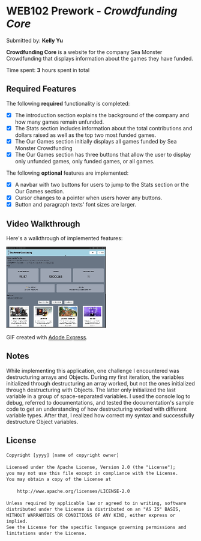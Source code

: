 # WEB102 Prework - *Crowdfunding Core*

Submitted by: **Kelly Yu**

**Crowdfunding Core** is a website for the company Sea Monster Crowdfunding that displays information about the games they have funded.

Time spent: **3** hours spent in total

## Required Features

The following **required** functionality is completed:

* [x] The introduction section explains the background of the company and how many games remain unfunded.
* [x] The Stats section includes information about the total contributions and dollars raised as well as the top two most funded games.
* [x] The Our Games section initially displays all games funded by Sea Monster Crowdfunding
* [x] The Our Games section has three buttons that allow the user to display only unfunded games, only funded games, or all games.

The following **optional** features are implemented:

* [x] A navbar with two buttons for users to jump to the Stats section or the Our Games section.
* [x] Cursor changes to a pointer when users hover any buttons.
* [x] Button and paragraph texts' font sizes are larger.

## Video Walkthrough

Here's a walkthrough of implemented features:

<img src='./Walkthrough.gif' title='Video Walkthrough' width='' alt='Video Walkthrough' />

GIF created with [Adode Express](https://www.adobe.com/express/).
<!-- Recommended tools:
[Kap](https://getkap.co/) for macOS
[ScreenToGif](https://www.screentogif.com/) for Windows
[peek](https://github.com/phw/peek) for Linux. -->

## Notes

While implementing this application, one challenge I encountered was destructuring arrays and Objects. During my first iteration, the variables initialized through destructuring an array worked, but not the ones initialized through destructuring with Objects. The latter only initialized the last variable in a group of space-separated variables. I used the console log to debug, referred to documentations, and tested the documentation's sample code to get an understanding of how destructuring worked with different variable types. After that, I realized how correct my syntax and successfully destructure Object variables.

## License

    Copyright [yyyy] [name of copyright owner]

    Licensed under the Apache License, Version 2.0 (the "License");
    you may not use this file except in compliance with the License.
    You may obtain a copy of the License at

        http://www.apache.org/licenses/LICENSE-2.0

    Unless required by applicable law or agreed to in writing, software
    distributed under the License is distributed on an "AS IS" BASIS,
    WITHOUT WARRANTIES OR CONDITIONS OF ANY KIND, either express or implied.
    See the License for the specific language governing permissions and
    limitations under the License.
